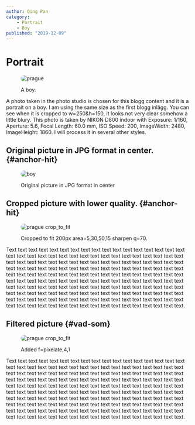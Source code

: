 ```yaml
---
author: Qing Pan
category:
    - Portrait
    - Boy
published: "2019-12-09"
---
```

Portrait
==================================
<figure class="figure right w50">
    <img src="image/william.jpg&w=250&h=150" alt="prague" style="border-radius: 20px">
    <figcaption>
        <p>A boy.</p>
    </figcaption>
</figure>
A photo taken in the photo studio is chosen for this blogg content and it is a portrait on a boy. I am using the same size as the first blogg inlägg. You can see when it is cropped to w=250&h=150, it looks not very clear somehow a little blury. This photo is taken by NIKON D800 indoor with Exposure: 1/160, Aperture: 5.6, Focal Length: 60.0 mm, ISO Speed: 200,  ImageWidth: 2480, ImageHeight: 1860. I will process it in several other styles.

<!--more-->

Original picture in JPG format in center.   {#anchor-hit}
-----------------------------------

<figure class="figure center">
    <img src="image/william.jpg" alt="boy" style="border-radius: 20px">
    <figcaption>
        <p>Original picture in JPG format in center</p>
    </figcaption>
</figure>


Cropped picture with lower quality.  {#anchor-hit}
-----------------------------------
<figure class="figure left w50">
    <img src="image/william.jpg?&w=200&h=200&crop-to-fit&area=5,30,50,15&sharpen&q=70" alt="prague crop_to_fit" style="border-radius: 20px">
    <figcaption>
        <p>Cropped to fit 200px area=5,30,50,15 sharpen q=70.</p>
    </figcaption>
</figure>
Text text text text text text text text text text text text text text text text text text text text text text text text text text text text text text text text text text text text text text text text text text text text text text text text text text text text text text text text text text text text text text text text text text text text text text text text text text text text text text text text text text text text text text text text text text text text text text text text text text text text text text text text text text text text text text text text text text text text text text text text text text text text text text text text text text text text text text text text text text text text text text text text text text text text text text text text text text text text text text text text text text text text text text text text text text.


Filtered picture  {#vad-som}
-----------------------------------
<figure class="figure right w50">
    <img src="image/william.jpg?&w=200&h=200&crop-to-fit&area=5,30,50,15&&f=pixelate,4,1" alt="prague crop_to_fit" style="border-radius: 20px">
    <figcaption>
        <p>Added f=pixelate,4,1</p>
    </figcaption>
</figure>
Text text text text text text text text text text text text text text text text text text text text text text text text text text text text text text text text text text text text text text text text text text text text text text text text text text text text text text text text text text text text text text text text text text text text text text text text text text text text text text text text text text text text text text text text text text text text text text text text text text text text text text text text text text text text text text text text text text text text text text text text text text text text text text text text text text text text text text text text text text text text text text text text text text text text text text text text text text text text text text text text text text text text text text text text text text.
